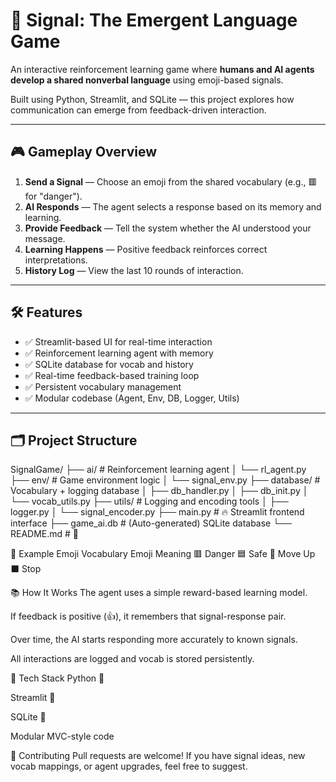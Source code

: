 # 🧠 Signal: The Emergent Language Game

An interactive reinforcement learning game where **humans and AI agents develop a shared nonverbal language** using emoji-based signals.

Built using Python, Streamlit, and SQLite — this project explores how communication can emerge from feedback-driven interaction.

---

## 🎮 Gameplay Overview

1. **Send a Signal** — Choose an emoji from the shared vocabulary (e.g., 🟥 for "danger").
2. **AI Responds** — The agent selects a response based on its memory and learning.
3. **Provide Feedback** — Tell the system whether the AI understood your message.
4. **Learning Happens** — Positive feedback reinforces correct interpretations.
5. **History Log** — View the last 10 rounds of interaction.

---

## 🛠️ Features

- ✅ Streamlit-based UI for real-time interaction
- ✅ Reinforcement learning agent with memory
- ✅ SQLite database for vocab and history
- ✅ Real-time feedback-based training loop
- ✅ Persistent vocabulary management
- ✅ Modular codebase (Agent, Env, DB, Logger, Utils)

---

## 🗂️ Project Structure

SignalGame/
├── ai/ # Reinforcement learning agent
│ └── rl_agent.py
├── env/ # Game environment logic
│ └── signal_env.py
├── database/ # Vocabulary + logging database
│ ├── db_handler.py
│ ├── db_init.py
│ └── vocab_utils.py
├── utils/ # Logging and encoding tools
│ ├── logger.py
│ └── signal_encoder.py
├── main.py # 🔥 Streamlit frontend interface
├── game_ai.db # (Auto-generated) SQLite database
└── README.md # 📘 

🧪 Example Emoji Vocabulary
Emoji       	Meaning
🟥	           Danger
🟦	           Safe
🔺	           Move Up
⬛	          Stop

📚 How It Works
The agent uses a simple reward-based learning model.

If feedback is positive (👍), it remembers that signal-response pair.

Over time, the AI starts responding more accurately to known signals.

All interactions are logged and vocab is stored persistently.

🧠 Tech Stack
Python 🐍

Streamlit 🎈

SQLite 💾

Modular MVC-style code

🤝 Contributing
Pull requests are welcome! If you have signal ideas, new vocab mappings, or agent upgrades, feel free to suggest.


